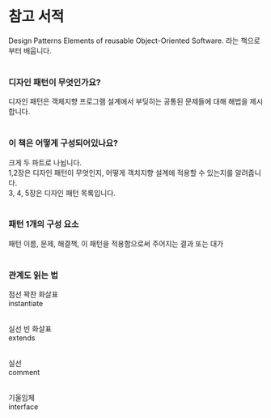 # 참고 서적
Design Patterns Elements of reusable Object-Oriented Software. 라는 책으로부터 배웁니다.<br>
<br>

### 디자인 패턴이 무엇인가요?
디자인 패턴은 객체지향 프로그램 설계에서 부딪히는 공통된 문제들에 대해 해법을 제시합니다.<br>
<br>

### 이 책은 어떻게 구성되어있나요?
크게 두 파트로 나뉩니다.<br>
1,2장은 디자인 패턴이 무엇인지, 어떻게 객치지향 설계에 적용할 수 있는지를 알려줍니다.<br>
3, 4, 5장은 디자인 패턴 목록입니다.<br>
<br>

### 패턴 1개의 구성 요소 
패턴 이름, 문제, 해결책, 이 패턴을 적용함으로써 주어지는 결과 또는 대가<br>
<br>

### 관계도 읽는 법
점선 꽉찬 화살표<br>
instantiate<br>
<br>

실선 빈 화살표<br>
extends<br>
<br>

실선<br>
comment<br>
<br>

기울임체<br>
interface
